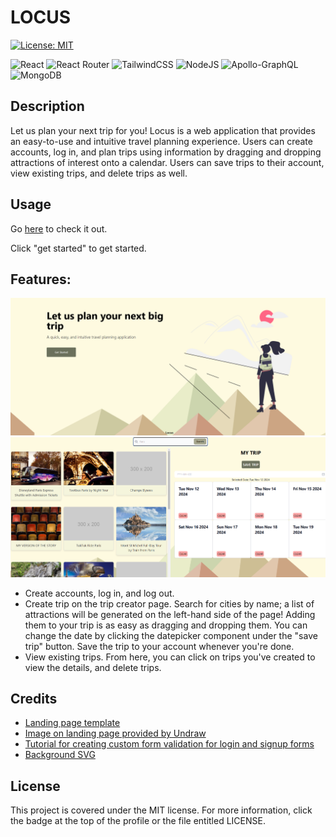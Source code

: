 # LOCUS

[![License: MIT](https://img.shields.io/badge/License-MIT-yellow.svg)](https://opensource.org/licenses/MIT)

![React](https://img.shields.io/badge/react-%2320232a.svg?style=for-the-badge&logo=react&logoColor=%2361DAFB)
![React Router](https://img.shields.io/badge/React_Router-CA4245?style=for-the-badge&logo=react-router&logoColor=white)
![TailwindCSS](https://img.shields.io/badge/tailwindcss-%2338B2AC.svg?style=for-the-badge&logo=tailwind-css&logoColor=white)
![NodeJS](https://img.shields.io/badge/node.js-6DA55F?style=for-the-badge&logo=node.js&logoColor=white)
![Apollo-GraphQL](https://img.shields.io/badge/-ApolloGraphQL-311C87?style=for-the-badge&logo=apollo-graphql)
![MongoDB](https://img.shields.io/badge/MongoDB-%234ea94b.svg?style=for-the-badge&logo=mongodb&logoColor=white)

## Description

Let us plan your next trip for you!
Locus is a web application that provides an easy-to-use and intuitive travel planning experience. Users can create accounts, log in, and plan trips using information by dragging and dropping attractions of interest onto a calendar. Users can save trips to their account, view existing trips, and delete trips as well.

## Usage

Go [here](https://locus-qslj.onrender.com/) to check it out.

Click "get started" to get started.

## Features:

![homepage](images/homepage.png)
![Trip creation page](images/image.png)

- Create accounts, log in, and log out.
- Create trip on the trip creator page. Search for cities by name; a list of attractions will be generated on the left-hand side of the page! Adding them to your trip is as easy as dragging and dropping them. You can change the date by clicking the datepicker component under the "save trip" button. Save the trip to your account whenever you're done.
- View existing trips. From here, you can click on trips you've created to view the details, and delete trips.

## Credits

- [Landing page template](https://tailwindflex.com/@limaa-m/basic-hero-secction)
- [Image on landing page provided by Undraw](https://undraw.co/search)
- [Tutorial for creating custom form validation for login and signup forms](https://dev.to/deyemiobaa/adding-custom-validation-to-a-form-with-tailwindcss-1e7d)
- [Background SVG](https://www.svgbackgrounds.com/set/free-svg-backgrounds-and-patterns/)

## License

This project is covered under the MIT license. For more information, click the badge at the top of the profile or the file entitled LICENSE.

